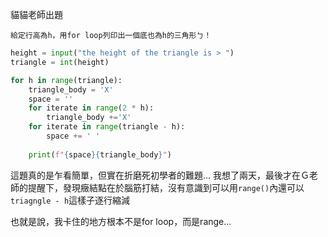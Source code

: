 貓貓老師出題

`給定行高為h，用for loop列印出一個底也為h的三角形ㄅ！`


```python
height = input("the height of the triangle is > ")
triangle = int(height)

for h in range(triangle):
    triangle_body = 'X'
    space = ''
    for iterate in range(2 * h):
        triangle_body +='X'
    for iterate in range(triangle - h):
        space += ' '
        
    print(f"{space}{triangle_body}")
 ```
 
這題真的是乍看簡單，但實在折磨死初學者的難題...
我想了兩天，最後才在Ｇ老師的提醒下，發現癥結點在於腦筋打結，沒有意識到可以用`range()`內還可以`triagngle - h`這樣子逐行縮減
 
也就是說，我卡住的地方根本不是for loop，而是range...
